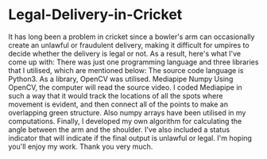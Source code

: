 # Legal-Delivery-in-Cricket
It has long been a problem in cricket since a bowler's arm can occasionally create an unlawful or fraudulent delivery, making it difficult for umpires to decide whether the delivery is legal or not. As a result, here's what I've come up with: There was just one programming language and three libraries that I utilised, which are mentioned below: The source code language is Python3. As a library, OpenCV was utilised. Mediapipe Numpy Using OpenCV, the computer will read the source video. I coded Mediapipe in such a way that it would track the locations of all the spots where movement is evident, and then connect all of the points to make an overlapping green structure.
Also numpy arrays have been utilised in my computations.
Finally, I developed my own algorithm for calculating the angle between the arm and the shoulder.
I've also included a status indicator that will indicate if the final output is unlawful or legal.
I'm hoping you'll enjoy my work.
Thank you very much.
